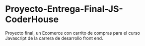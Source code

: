 # Proyecto-Entrega-Final-JS-CoderHouse
Proyecto final, un Ecomerce con carrito de compras para el curso Javascript de la carrera de desarrollo front end.
